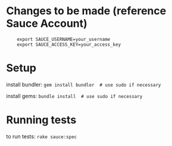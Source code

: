 # Changes to be made (reference Sauce Account)

```
	export SAUCE_USERNAME=your_username
	export SAUCE_ACCESS_KEY=your_access_key
```

# Setup
install bundler: `gem install bundler  # use sudo if necessary`

install gems: `bundle install  # use sudo if necessary`

# Running tests
to run tests: `rake sauce:spec`
